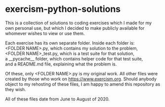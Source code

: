 # exercism-python-solutions
This is a collection of solutions to coding exercises which I made for my own personal use, but which I decided to make publicly available for whomever wishes to view or use them.

Each exercise has its own separate folder.
Inside each folder is:  
\<FOLDER NAME\>.py, which contains my solution to the problem,  
\<FOLDER NAME\>\_test.py, which is a test suite for that solution,  
a \_\_pycache\_\_ folder, which contains helper code for that test suite,  
and a README.md file, explaining what the problem is.  

Of these, only \<FOLDER NAME\>.py is my original work. 
All other files were created by those who work on https://www.exercism.org.
Should anybody object to my rehosting of these files, I am happy to amend this repository as they wish.

All of these files date from June to August of 2020.
